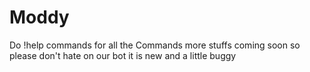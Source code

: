 # Moddy
Do !help commands for all the Commands more stuffs coming soon so please don't hate on our bot it is new and a little buggy
